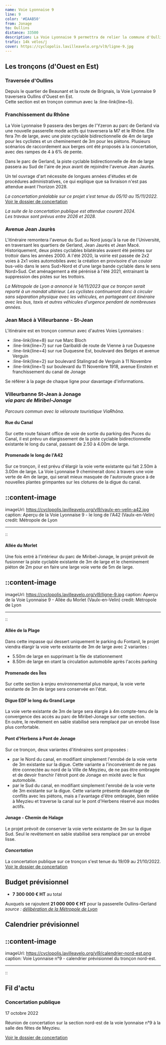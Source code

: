 ```yaml
---
name: Voie Lyonnaise 9
line: 9
color: '#EAAB50'
from: Jonage
to: Oullins
distance: 33500
description: La Voie Lyonnaise 9 permettra de relier la commune d'Oullins à Jonage en passant par Gerland, Jean Macé, la rue Garibaldi, la Tête d'Or, le campus de la Doua ainsi que Vaulx-en-Velin et le parc de Miribel-Jonage le long de la ViaRhôna.
trafic: 14k vélos/j
cover: https://cyclopolis.lavilleavelo.org/vl9/ligne-9.jpg
---
```


## Les tronçons (d'Ouest en Est)

### Traversée d'Oullins

Depuis le quartier de Beaunant et la route de Brignais, la Voie Lyonnaise 9 traversera Oullins d'Ouest en Est.  
Cette section est en tronçon commun avec la :line-link{line=5}.

### Franchissement du Rhône

La Voie Lyonnaise 9 passera des berges de l'Yzeron au parc de Gerland via une nouvelle passerelle mode actifs qui traversera la M7 et le Rhône. Elle fera 7m de large, avec une piste cyclable bidirectionnelle de 4m de large pour les cyclistes et un cheminement de 3m pour les piétons. Plusieurs scénarios de raccordement aux berges ont été proposés à la concertation, avec des rampes de 4 à 6% de pente.

Dans le parc de Gerland, la piste cyclable bidirectionnelle de 4m de large passera au Sud de l'aire de jeux avant de rejoindre l'avenue Jean Jaurès.

Un tel ouvrage d'art nécessite de longues années d'études et de procédures administratives, ce qui explique que sa livraison n'est pas attendue avant l'horizon 2028.

_La concertation préalable sur ce projet s'est tenue du 05/10 au 15/11/2022._  
[Voir le dossier de concertation](https://cyclopolis.lavilleavelo.org/vl9/VL9Passerelle_Oullins_Gerland.pdf)

_La suite de la concertation publique est attendue courant 2024._  
_Les travaux sont prévus entre 2026 et 2028._

### Avenue Jean Jaurès

L'itinéraire remontera l'avenue du Sud au Nord jusqu'à la rue de l'Université, en traversant les quartiers de Gerland, Jean Jaurès et Jean Macé.  
Historiquement, deux pistes cyclables bilatérales avaient été peintes sur trottoir dans les années 2000. A l'été 2020, la voirie est passée de 2x2 voies à 2x1 voies automobiles avec la création en provisoire d'un couloir bus-vélo dans le sens Sud>Nord et d'une large bande cyclable dans le sens Nord>Sud. Cet aménagement a été pérénisé à l'été 2021, entrainant la suppression des pistes sur les trottoirs.

_La Métropole de Lyon a annoncé le 14/11/2023 que ce tronçon serait reporté à un mandat ultérieur. Les cyclistes continueront donc à circuler sans séparation physique avec les véhicules, en partageant cet itinéraire avec les bus, taxis et autres véhicules d'urgence pendant de nombreuses années._

### Jean Macé à Villeurbanne - St-Jean

L'itinéraire est en tronçon commun avec d'autres Voies Lyonnaises :

- :line-link{line=8} sur rue Marc Bloch
- :line-link{line=7} sur rue Garibaldi de route de Vienne à rue Duquesne
- :line-link{line=4} sur rue Duquesne Est, boulevard des Belges et avenue Verguin
- :line-link{line=2} sur boulevard Stalingrad de Verguin à 11 Novembre
- :line-link{line=1} sur boulevard du 11 Novembre 1918, avenue Einstein et franchissement du canal de Jonage

Se référer à la page de chaque ligne pour davantage d'informations.

### Villeurbanne St-Jean à Jonage<br/>_via parc de Miribel-Jonage_

_Parcours commun avec la véloroute touristique ViaRhôna._

#### Rue du Canal

Sur cette route faisant office de voie de sortie du parking des Puces du Canal, il est prévu un élargissement de la piste cyclable bidirectionnelle existante le long du canal, passant de 2.50 à 4.00m de large.

#### Promenade le long de l'A42

Sur ce tronçon, il est prévu d'élargir la voie verte existante qui fait 2.50m à 3.00m de large. La Voie Lyonnaise 9 cheminerait donc à travers une voie verte de 4m de large, qui serait mieux masquée de l'autoroute grace à de nouvelles plantes grimpantes sur les clotures de la digue du canal.

## ::content-image

imageUrl: https://cyclopolis.lavilleavelo.org/vl9/vaulx-en-velin-a42.jpg
caption: Aperçu de la Voie Lyonnaise 9 - le long de l'A42 (Vaulx-en-Velin)
credit: Métropole de Lyon

---

::

#### Allée du Morlet

Une fois entré à l'intérieur du parc de Miribel-Jonage, le projet prévoit de fusionner la piste cyclable existante de 3m de large et le cheminement piéton de 2m pour en faire une large voie verte de 5m de large.

## ::content-image

imageUrl: https://cyclopolis.lavilleavelo.org/vl9/ligne-9.jpg
caption: Aperçu de la Voie Lyonnaise 9 - Allée du Morlet (Vaulx-en-Velin)
credit: Métropole de Lyon

---

::

#### Allée de la Plage

Dans cette impasse qui dessert uniquement le parking du Fontanil, le projet viendra élargir la voie verte existante de 3m de large avec 2 variantes :

- 5.50m de large en supprimant la file de stationnement
- 8.50m de large en otant la circulation automobile après l'accès parking

#### Promenade des Îles

Sur cette section à enjeu environnemental plus marqué, la voie verte existante de 3m de large sera conservée en l'état.

#### Digue EDF le long du Grand Large

La voie verte existante de 3m de large sera élargie à 4m compte-tenu de la convergence des accès au parc de Miribel-Jonage sur cette section.  
En outre, le revêtement en sable stabilisé sera remplacé par un enrobé lisse plus confortable.

#### Pont d'Herbens à Pont de Jonage

Sur ce tronçon, deux variantes d'itinéraires sont proposées :

- par le Nord du canal, en modifiant simplement l'enrobé de la voie verte de 3m existante sur la digue. Cette variante a l'inconvénient de ne pas être connectée au nord de la Ville de Meyzieu, de ne pas être ombragée et de devoir franchir l'étroit pont de Jonage en mixité avec le flux automobile.
- par le Sud du canal, en modifiant simplement l'enrobé de la voie verte de 3m existante sur la digue. Cette variante présente davantage de conflits avec les piétons, mais a l'avantage d'être ombragée, bien reliée à Meyzieu et traverse la canal sur le pont d'Herbens réservé aux modes actifs.

#### Jonage - Chemin de Halage

Le projet prévoit de conserver la voie verte existante de 3m sur la digue Sud. Seul le revêtement en sable stabilisé sera remplacé par un enrobé lisse.

#### _Concertation_

La concertation publique sur ce tronçon s'est tenue du 19/09 au 21/10/2022.  
[Voir le dossier de concertation](https://cyclopolis.lavilleavelo.org/vl9/VL9Est_Jonage_Villeurbanne%20St-Jean.pdf)

## Budget prévisionnel

- **7 300 000 € HT** au total

Auxquels se rajoutent **21 000 000 € HT** pour la passerelle Oullins-Gerland  
_source : [délibération de la Métropole de Lyon](https://agora.grandlyon.com/webdelib/files/unzip//seance_278909/d363338398542783_6291.pdf)_

## Calendrier prévisionnel

## ::content-image

imageUrl: https://cyclopolis.lavilleavelo.org/vl9/calendrier-nord-est.png
caption: Voie Lyonnaise n°9 - calendrier prévisionnel du tronçon nord-est.

---

::

## Fil d'actu

### Concertation publique

17 octobre 2022

Réunion de concertation sur la section nord-est de la voie lyonnaise n°9 à la salle des fêtes de Meyzieu.

[Voir le dossier de concertation](https://cyclopolis.lavilleavelo.org/vl9/VL9Est_Jonage_Villeurbanne%20St-Jean.pdf)
